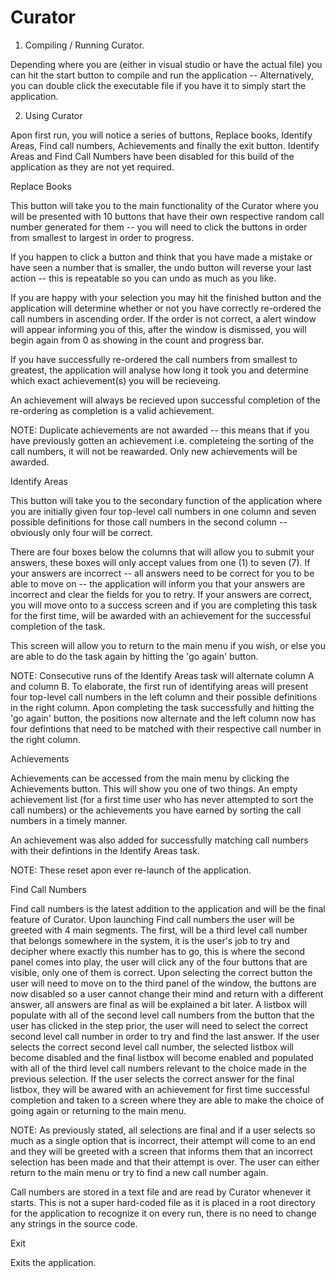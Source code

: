# Curator

1) Compiling / Running Curator.

 Depending where you are (either in visual studio or have the actual file) you can hit the start button to compile 
 and run the application -- Alternatively, you can double click the executable file if you have it to simply start
 the application.

 2) Using Curator

 Apon first run, you will notice a series of buttons, Replace books, Identify Areas, Find call numbers, Achievements
 and finally the exit button. Identify Areas and Find Call Numbers have been disabled for this build of the application
 as they are not yet required.

 Replace Books

 This button will take you to the main functionality of the Curator where you will be presented with 10 buttons that 
 have their own respective random call number generated for them -- you will need to click the buttons in order from
 smallest to largest in order to progress.

 If you happen to click a button and think that you have made a mistake or have seen a number that is smaller, the
 undo button will reverse your last action -- this is repeatable so you can undo as much as you like.

 If you are happy with your selection you may hit the finished button and the application will determine whether or
 not you have correctly re-ordered the call numbers in ascending order. If the order is not correct, a alert window 
 will appear informing you of this, after the window is dismissed, you will begin again from 0 as showing in the 
 count and progress bar.  

 If you have successfully re-ordered the call numbers from smallest to greatest, the application will analyse how 
 long it took you and determine which exact achievement(s) you will be recieveing.

 An achievement will always be recieved upon successful completion of the re-ordering as completion is a valid 
 achievement.

 NOTE: Duplicate achievements are not awarded -- this means that if you have previously gotten an achievement
 i.e. completeing the sorting of the call numbers, it will not be reawarded. Only new achievements will be
 awarded.

 Identify Areas

 This button will take you to the secondary function of the application where you are initially given four top-level
 call numbers in one column and seven possible definitions for those call numbers in the second column -- obviously
 only four will be correct.

 There are four boxes below the columns that will allow you to submit your answers, these boxes will only accept values
 from one (1) to seven (7). If your answers are incorrect -- all answers need to be correct for you to be able to move
 on -- the application will inform you that your answers are incorrect and clear the fields for you to retry. If your 
 answers are correct, you will move onto to a success screen and if you are completing this task for the first time, 
 will be awarded with an achievement for the successful completion of the task.

 This screen will allow you to return to the main menu if you wish, or else you are able to do the task again by hitting
 the 'go again' button. 

 NOTE: Consecutive runs of the Identify Areas task will alternate column A and column B. To elaborate, the first run of
 identifying areas will present four top-level call numbers in the left column and their possible definitions in the right
 column. Apon completing the task successfully and hitting the 'go again' button, the positions now alternate and the left
 column now has four defintions that need to be matched with their respective call number in the right column.

 Achievements

 Achievements can be accessed from the main menu by clicking the Achievements button. This will show you one of
 two things. An empty achievement list (for a first time user who has never attempted to sort the call 
 numbers) or the achievements you have earned by sorting the call numbers in a timely manner.

 An achievement was also added for successfully matching call numbers with their defintions in the Identify Areas task.

 NOTE: These reset apon ever re-launch of the application.

 Find Call Numbers

 Find call numbers is the latest addition to the application and will be the final feature of Curator. Upon launching 
 Find call numbers the user will be greeted with 4 main segments. The first, will be a third level call number that 
 belongs somewhere in the system, it is the user's job to try and decipher where exactly this number has to go, this is 
 where the second panel comes into play, the user will click any of the four buttons that are visible, only one of them 
 is correct. Upon selecting the correct button the user will need to move on to the third panel of the window, the buttons 
 are now disabled so a user cannot change their mind and return with a different answer, all answers are final as will be 
 explained a bit later. A listbox will populate with all of the second level call numbers from the button that the user has 
 clicked in the step prior, the user will need to select the correct second level call number in order to try and find the 
 last answer. If the user selects the correct second level call number, the selected listbox will become disabled and the final 
 listbox will become enabled and populated with all of the third level call numbers relevant to the choice made in the previous 
 selection. If the user selects the correct answer for the final listbox, they will be awared with an achievement for first time 
 successful completion and taken to a screen where they are able to make the choice of going again or returning to the main menu.

 NOTE: As previously stated, all selections are final and if a user selects so much as a single option that is incorrect, their 
 attempt will come to an end and they will be greeted with a screen that informs them that an incorrect selection has been made 
 and that their attempt is over. The user can either return to the main menu or try to find a new call number again.

 Call numbers are stored in a text file and are read by Curator whenever it starts. This is not a super hard-coded file as it is
 placed in a root directory for the application to recognize it on every run, there is no need to change any strings in the 
 source code.

 Exit

 Exits the application.
